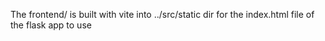 The frontend/ is built with vite into ../src/static dir for the index.html
file of the flask app to use